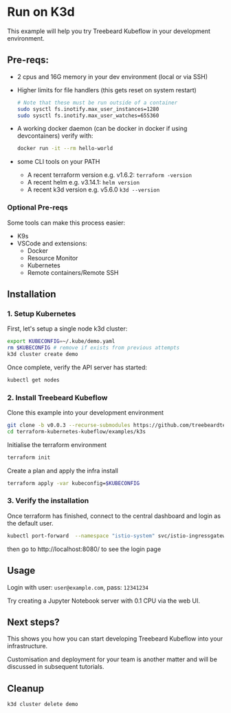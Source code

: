 # Run on K3d

This example will help you try Treebeard Kubeflow in your development environment.

## Pre-reqs:

* 2 cpus and 16G memory in your dev environment (local or via SSH)
* Higher limits for file handlers (this gets reset on system restart)
    
    ```sh
    # Note that these must be run outside of a container
    sudo sysctl fs.inotify.max_user_instances=1280
    sudo sysctl fs.inotify.max_user_watches=655360
    ```

* A working docker daemon (can be docker in docker if using devcontainers)
    verify with:
    ```sh
    docker run -it --rm hello-world
    ```

* some CLI tools on your PATH
  * A recent terraform version e.g. v1.6.2: `terraform -version`
  * A recent helm e.g. v3.14.1: `helm version`
  * A recent k3d version e.g. v5.6.0 `k3d --version`

### Optional Pre-reqs

Some tools can make this process easier:
* K9s
* VSCode and extensions:
  * Docker
  * Resource Monitor
  * Kubernetes
  * Remote containers/Remote SSH

## Installation

### 1. Setup Kubernetes

First, let's setup a single node k3d cluster:

```sh
export KUBECONFIG=~/.kube/demo.yaml
rm $KUBECONFIG # remove if exists from previous attempts
k3d cluster create demo
```

Once complete, verify the API server has started:

```sh
kubectl get nodes
```

### 2. Install Treebeard Kubeflow

Clone this example into your development environment

```sh
git clone -b v0.0.3 --recurse-submodules https://github.com/treebeardtech/terraform-kubernetes-kubeflow.git
cd terraform-kubernetes-kubeflow/examples/k3s
```

Initialise the terraform environment

```sh
terraform init
```

Create a plan and apply the infra install

```sh
terraform apply -var kubeconfig=$KUBECONFIG
```

### 3. Verify the installation

Once terraform has finished, connect to the central dashboard and login as the default user.

```sh
kubectl port-forward  --namespace "istio-system" svc/istio-ingressgateway 8080:http2
```

then go to http://localhost:8080/ to see the login page


## Usage

Login with user: `user@example.com`, pass: `12341234`

Try creating a Jupyter Notebook server with 0.1 CPU via the web UI.

## Next steps?

This shows you how you can start developing Treebeard Kubeflow into your infrastructure.

Customisation and deployment for your team is another matter and will be discussed in subsequent tutorials.

## Cleanup

```sh
k3d cluster delete demo
```